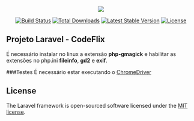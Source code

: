 <p align="center"><img src="https://laravel.com/assets/img/components/logo-laravel.svg"></p>

<p align="center">
<a href="https://travis-ci.org/laravel/framework"><img src="https://travis-ci.org/laravel/framework.svg" alt="Build Status"></a>
<a href="https://packagist.org/packages/laravel/framework"><img src="https://poser.pugx.org/laravel/framework/d/total.svg" alt="Total Downloads"></a>
<a href="https://packagist.org/packages/laravel/framework"><img src="https://poser.pugx.org/laravel/framework/v/stable.svg" alt="Latest Stable Version"></a>
<a href="https://packagist.org/packages/laravel/framework"><img src="https://poser.pugx.org/laravel/framework/license.svg" alt="License"></a>
</p>

## Projeto Laravel - CodeFlix
É necessário instalar no linux a extensão <b>php-gmagick</b> e habilitar as extensões no php.ini <b>fileinfo</b>, <b>gd2</b> e <b>exif</b>.

###Testes
É necessário estar executando o [ChromeDriver](https://chromedriver.chromium.org/)
## License

The Laravel framework is open-sourced software licensed under the [MIT license](http://opensource.org/licenses/MIT).
